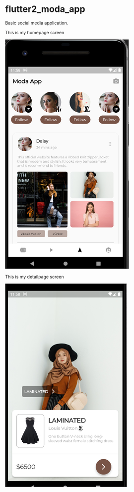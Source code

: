 # flutter2_moda_app



Basic social media application.



This is my homepage screen

![This is my homepage screen](assets/images/homePage.png)


This is my detailpage screen

![This is my detailpage screen](assets/images/detailPage.png)
